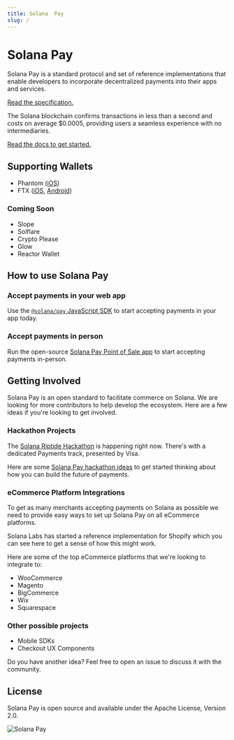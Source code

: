 ```yaml
---
title: Solana  Pay
slug: /
---
```


# Solana Pay

Solana Pay is a standard protocol and set of reference implementations that enable developers to incorporate decentralized payments into their apps and services.

[Read the specification.](SPEC.md)

The Solana blockchain confirms transactions in less than a second and costs on average $0.0005, providing users a seamless experience with no intermediaries.

[Read the docs to get started.](https://docs.solanapay.com)

## Supporting Wallets

* Phantom ([iOS](https://apps.apple.com/us/app/phantom-solana-wallet/id1598432977))
* FTX ([iOS](https://apps.apple.com/us/app/ftx-trade-btc-eth-shib/id1095564685), [Android](https://play.google.com/store/apps/details?id=com.blockfolio.blockfolio))

### Coming Soon

* Slope
* Solflare
* Crypto Please
* Glow
* Reactor Wallet

## How to use Solana Pay

### Accept payments in your web app
Use the [`@solana/pay` JavaScript SDK](https://github.com/solana-labs/solana-pay/tree/master/core) to start accepting payments in your app today.

### Accept payments in person
Run the open-source [Solana Pay Point of Sale app](https://github.com/solana-labs/solana-pay/tree/master/point-of-sale) to start accepting payments in-person.

## Getting Involved

Solana Pay is an open standard to facilitate commerce on Solana. We are looking for more contributors to help develop the ecosystem. Here are a few ideas if you're looking to get involved.

### Hackathon Projects

The [Solana Riptide Hackathon](https://solana.com/riptide) is happening right now. There's with a dedicated Payments track, presented by Visa.

Here are some [Solana Pay hackathon ideas](https://www.figma.com/community/file/1070574785723157359) to get started thinking about how you can build the future of payments.

### eCommerce Platform Integrations
To get as many merchants accepting payments on Solana as possible we need to provide easy ways to set up Solana Pay on all eCommerce platforms.

Solana Labs has started a reference implementation for Shopify which you can see here to get a sense of how this might work.

Here are some of the top eCommerce platforms that we're looking to integrate to:

* WooCommerce
* Magento
* BigCommerce
* Wix
* Squarespace

### Other possible projects
* Mobile SDKs
* Checkout UX Components

Do you have another idea? Feel free to open an issue to discuss it with the community.

## License

Solana Pay is open source and available under the Apache License, Version 2.0.

![Solana Pay](/img/solana-pay.png)
